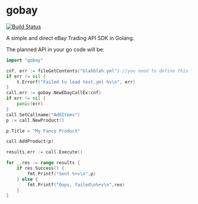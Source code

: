 # gobay
[![Build Status](https://travis-ci.org/jasonknight/gobay.svg?branch=master)](https://travis-ci.org/jasonknight/gobay)

A simple and direct eBay Trading API SDK in Golang. 

The planned API in your go code will be:

```go
import "gobay"

cnf, err := fileGetContents("blahblah.yml") //you need to define this function
if err != nil {
    t.Errorf("Failed to load test.yml %v\n", err)
}
call,err := gobay.NewEbayCallEx(cnf)
if err != nil {
    panic(err)
}
call.SetCallname("AddItems")
p := call.NewProduct()

p.Title = "My Fancy Product"

call.AddProduct(p)

results,err := call.Execute()

for _,res := range results {
    if res.Success() {
        fmt.Printf("Sent %+v\n",p)
    } else {
        fmt.Printf("Oops, failed\n%+v\n",res)
    }
}

```
